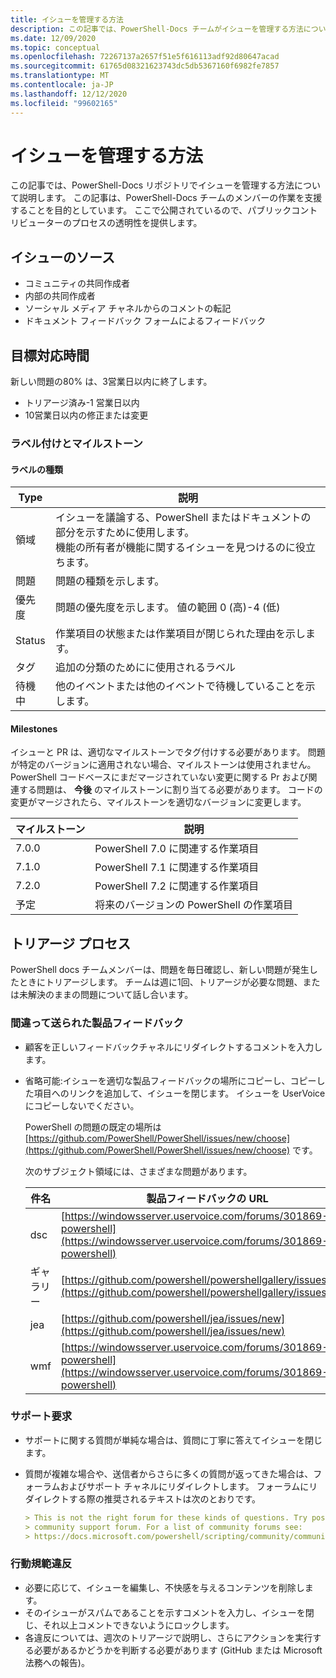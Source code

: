 ```yaml
---
title: イシューを管理する方法
description: この記事では、PowerShell-Docs チームがイシューを管理する方法について説明します。
ms.date: 12/09/2020
ms.topic: conceptual
ms.openlocfilehash: 72267137a2657f51e5f616113adf92d80647acad
ms.sourcegitcommit: 61765d08321623743dc5db5367160f6982fe7857
ms.translationtype: MT
ms.contentlocale: ja-JP
ms.lasthandoff: 12/12/2020
ms.locfileid: "99602165"
---
```

# <a name="how-we-manage-issues"></a>イシューを管理する方法

この記事では、PowerShell-Docs リポジトリでイシューを管理する方法について説明します。 この記事は、PowerShell-Docs チームのメンバーの作業を支援することを目的としています。 ここで公開されているので、パブリックコントリビューターのプロセスの透明性を提供します。

## <a name="sources-of-issues"></a>イシューのソース

- コミュニティの共同作成者
- 内部の共同作成者
- ソーシャル メディア チャネルからのコメントの転記
- ドキュメント フィードバック フォームによるフィードバック

## <a name="response-time-targets"></a>目標対応時間

新しい問題の80% は、3営業日以内に終了します。

- トリアージ済み-1 営業日以内
- 10営業日以内の修正または変更

### <a name="labeling--milestones"></a>ラベル付けとマイルストーン

#### <a name="label-types"></a>ラベルの種類

|   Type   | 説明                                                         |
| -------- | ------------------------------------------------------------------- |
| 領域     | イシューを議論する、PowerShell またはドキュメントの部分を示すために使用します。<br>機能の所有者が機能に関するイシューを見つけるのに役立ちます。 |
| 問題    | 問題の種類を示します。                                         |
| 優先度 | 問題の優先度を示します。 値の範囲 0 (高)-4 (低)  |
| Status   | 作業項目の状態または作業項目が閉じられた理由を示します。          |
| タグ      | 追加の分類のためにに使用されるラベル                        |
| 待機中  | 他のイベントまたは他のイベントで待機していることを示します。         |

#### <a name="milestones"></a>Milestones

イシューと PR は、適切なマイルストーンでタグ付けする必要があります。 問題が特定のバージョンに適用されない場合、マイルストーンは使用されません。 PowerShell コードベースにまだマージされていない変更に関する Pr および関連する問題は、 **今後** のマイルストーンに割り当てる必要があります。 コードの変更がマージされたら、マイルストーンを適切なバージョンに変更します。

|    マイルストーン     |                    説明                     |
| ---------------- | -------------------------------------------------- |
| 7.0.0            | PowerShell 7.0 に関連する作業項目               |
| 7.1.0            | PowerShell 7.1 に関連する作業項目               |
| 7.2.0            | PowerShell 7.2 に関連する作業項目               |
| 予定           | 将来のバージョンの PowerShell の作業項目          |

## <a name="triage-process"></a>トリアージ プロセス

PowerShell docs チームメンバーは、問題を毎日確認し、新しい問題が発生したときにトリアージします。 チームは週に1回、トリアージが必要な問題、または未解決のままの問題について話し合います。

### <a name="misplaced-product-feedback"></a>間違って送られた製品フィードバック

- 顧客を正しいフィードバックチャネルにリダイレクトするコメントを入力します。
- 省略可能:イシューを適切な製品フィードバックの場所にコピーし、コピーした項目へのリンクを追加して、イシューを閉じます。 イシューを UserVoice にコピーしないでください。

  PowerShell の問題の既定の場所は [https://github.com/PowerShell/PowerShell/issues/new/choose](https://github.com/PowerShell/PowerShell/issues/new/choose) です。

  次のサブジェクト領域には、さまざまな問題があります。

  | 件名 |                                                     製品フィードバックの URL                                                     |
  | -------- | ---------------------------------------------------------------------------------------------------------------------------- |
  | dsc      | [https://windowsserver.uservoice.com/forums/301869-powershell](https://windowsserver.uservoice.com/forums/301869-powershell) |
  | ギャラリー  | [https://github.com/powershell/powershellgallery/issues/new](https://github.com/powershell/powershellgallery/issues/new)     |
  | jea      | [https://github.com/powershell/jea/issues/new](https://github.com/powershell/jea/issues/new)                                 |
  | wmf      | [https://windowsserver.uservoice.com/forums/301869-powershell](https://windowsserver.uservoice.com/forums/301869-powershell) |

### <a name="support-requests"></a>サポート要求

- サポートに関する質問が単純な場合は、質問に丁寧に答えてイシューを閉じます。
- 質問が複雑な場合や、送信者からさらに多くの質問が返ってきた場合は、フォーラムおよびサポート チャネルにリダイレクトします。 フォーラムにリダイレクトする際の推奨されるテキストは次のとおりです。

  ```Markdown
  > This is not the right forum for these kinds of questions. Try posting your question in a
  > community support forum. For a list of community forums see:
  > https://docs.microsoft.com/powershell/scripting/community/community-support
  ```

### <a name="code-of-conduct-violations"></a>行動規範違反

- 必要に応じて、イシューを編集し、不快感を与えるコンテンツを削除します。
- そのイシューがスパムであることを示すコメントを入力し、イシューを閉じ、それ以上コメントできないようにロックします。
- 各違反については、週次のトリアージで説明し、さらにアクションを実行する必要があるかどうかを判断する必要があります (GitHub または Microsoft 法務への報告)。
